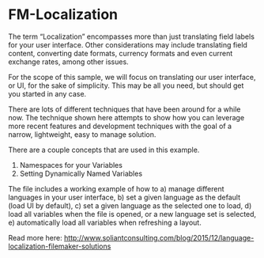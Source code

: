 FM-Localization
===========
The term “Localization” encompasses more than just translating field labels for your user interface. Other considerations may include translating field content, converting date formats, currency formats and even current exchange rates, among other issues.

For the scope of this sample, we will focus on translating our user interface, or UI, for the sake of simplicity. This may be all you need, but should get you started in any case.

There are lots of different techniques that have been around for a while now. The technique shown here attempts to show how you can leverage more recent features and development techniques with the goal of a narrow, lightweight, easy to manage solution.

There are a couple concepts that are used in this example.

  1. Namespaces for your Variables
  2. Setting Dynamically Named Variables

The file includes a working example of how to 
  a) manage different languages in your user interface, 
  b) set a given language as the default (load UI by default),
  c) set a given language as the selected one to load,
  d) load all variables when the file is opened, or a new language set is selected,
  e) automatically load all variables when refreshing a layout.



Read more here:
http://www.soliantconsulting.com/blog/2015/12/language-localization-filemaker-solutions